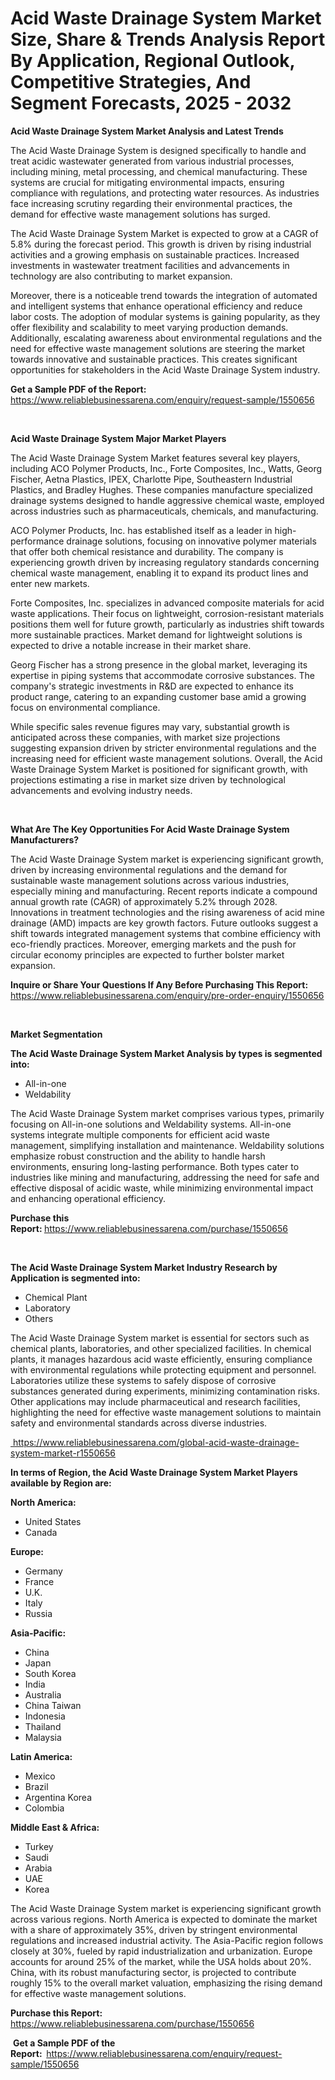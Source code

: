 <p><h1>Acid Waste Drainage System Market Size, Share & Trends Analysis Report By Application, Regional Outlook, Competitive Strategies, And Segment Forecasts, 2025 - 2032</h1></p><p><strong>Acid Waste Drainage System Market Analysis and Latest Trends</strong></p>
<p><p>The Acid Waste Drainage System is designed specifically to handle and treat acidic wastewater generated from various industrial processes, including mining, metal processing, and chemical manufacturing. These systems are crucial for mitigating environmental impacts, ensuring compliance with regulations, and protecting water resources. As industries face increasing scrutiny regarding their environmental practices, the demand for effective waste management solutions has surged.</p><p>The Acid Waste Drainage System Market is expected to grow at a CAGR of 5.8% during the forecast period. This growth is driven by rising industrial activities and a growing emphasis on sustainable practices. Increased investments in wastewater treatment facilities and advancements in technology are also contributing to market expansion. </p><p>Moreover, there is a noticeable trend towards the integration of automated and intelligent systems that enhance operational efficiency and reduce labor costs. The adoption of modular systems is gaining popularity, as they offer flexibility and scalability to meet varying production demands. Additionally, escalating awareness about environmental regulations and the need for effective waste management solutions are steering the market towards innovative and sustainable practices. This creates significant opportunities for stakeholders in the Acid Waste Drainage System industry.</p></p>
<p><strong>Get a Sample PDF of the Report:&nbsp;</strong> <a href="https://www.reliablebusinessarena.com/enquiry/request-sample/1550656?utm_campaign=3227&utm_medium=2&utm_source=Github&utm_content=ia&utm_term=16042025&utm_id=acid-waste-drainage-system">https://www.reliablebusinessarena.com/enquiry/request-sample/1550656</a></p>
<p>&nbsp;</p>
<p><strong>Acid Waste Drainage System Major Market Players</strong></p>
<p><p>The Acid Waste Drainage System Market features several key players, including ACO Polymer Products, Inc., Forte Composites, Inc., Watts, Georg Fischer, Aetna Plastics, IPEX, Charlotte Pipe, Southeastern Industrial Plastics, and Bradley Hughes. These companies manufacture specialized drainage systems designed to handle aggressive chemical waste, employed across industries such as pharmaceuticals, chemicals, and manufacturing.</p><p>ACO Polymer Products, Inc. has established itself as a leader in high-performance drainage solutions, focusing on innovative polymer materials that offer both chemical resistance and durability. The company is experiencing growth driven by increasing regulatory standards concerning chemical waste management, enabling it to expand its product lines and enter new markets.</p><p>Forte Composites, Inc. specializes in advanced composite materials for acid waste applications. Their focus on lightweight, corrosion-resistant materials positions them well for future growth, particularly as industries shift towards more sustainable practices. Market demand for lightweight solutions is expected to drive a notable increase in their market share.</p><p>Georg Fischer has a strong presence in the global market, leveraging its expertise in piping systems that accommodate corrosive substances. The company's strategic investments in R&D are expected to enhance its product range, catering to an expanding customer base amid a growing focus on environmental compliance.</p><p>While specific sales revenue figures may vary, substantial growth is anticipated across these companies, with market size projections suggesting expansion driven by stricter environmental regulations and the increasing need for efficient waste management solutions. Overall, the Acid Waste Drainage System Market is positioned for significant growth, with projections estimating a rise in market size driven by technological advancements and evolving industry needs.</p></p>
<p>&nbsp;</p>
<p><strong>What Are The Key Opportunities For Acid Waste Drainage System Manufacturers?</strong></p>
<p><p>The Acid Waste Drainage System market is experiencing significant growth, driven by increasing environmental regulations and the demand for sustainable waste management solutions across various industries, especially mining and manufacturing. Recent reports indicate a compound annual growth rate (CAGR) of approximately 5.2% through 2028. Innovations in treatment technologies and the rising awareness of acid mine drainage (AMD) impacts are key growth factors. Future outlooks suggest a shift towards integrated management systems that combine efficiency with eco-friendly practices. Moreover, emerging markets and the push for circular economy principles are expected to further bolster market expansion.</p></p>
<p><strong>Inquire or Share Your Questions If Any Before Purchasing This Report:</strong> <a href="https://www.reliablebusinessarena.com/enquiry/pre-order-enquiry/1550656?utm_campaign=3227&utm_medium=2&utm_source=Github&utm_content=ia&utm_term=16042025&utm_id=acid-waste-drainage-system">https://www.reliablebusinessarena.com/enquiry/pre-order-enquiry/1550656</a></p>
<p>&nbsp;</p>
<p><strong>Market Segmentation</strong></p>
<p><strong>The Acid Waste Drainage System Market Analysis by types is segmented into:</strong></p>
<p><ul><li>All-in-one</li><li>Weldability</li></ul></p>
<p><p>The Acid Waste Drainage System market comprises various types, primarily focusing on All-in-one solutions and Weldability systems. All-in-one systems integrate multiple components for efficient acid waste management, simplifying installation and maintenance. Weldability solutions emphasize robust construction and the ability to handle harsh environments, ensuring long-lasting performance. Both types cater to industries like mining and manufacturing, addressing the need for safe and effective disposal of acidic waste, while minimizing environmental impact and enhancing operational efficiency.</p></p>
<p><strong>Purchase this Report:&nbsp;</strong><a href="https://www.reliablebusinessarena.com/purchase/1550656?utm_campaign=3227&utm_medium=2&utm_source=Github&utm_content=ia&utm_term=16042025&utm_id=acid-waste-drainage-system">https://www.reliablebusinessarena.com/purchase/1550656</a></p>
<p>&nbsp;</p>
<p><strong>The Acid Waste Drainage System Market Industry Research by Application is segmented into:</strong></p>
<p><ul><li>Chemical Plant</li><li>Laboratory</li><li>Others</li></ul></p>
<p><p>The Acid Waste Drainage System market is essential for sectors such as chemical plants, laboratories, and other specialized facilities. In chemical plants, it manages hazardous acid waste efficiently, ensuring compliance with environmental regulations while protecting equipment and personnel. Laboratories utilize these systems to safely dispose of corrosive substances generated during experiments, minimizing contamination risks. Other applications may include pharmaceutical and research facilities, highlighting the need for effective waste management solutions to maintain safety and environmental standards across diverse industries.</p></p>
<p><a href="https://www.reliablebusinessarena.com/global-acid-waste-drainage-system-market-r1550656?utm_campaign=3227&utm_medium=2&utm_source=Github&utm_content=ia&utm_term=16042025&utm_id=acid-waste-drainage-system">&nbsp;https://www.reliablebusinessarena.com/global-acid-waste-drainage-system-market-r1550656</a></p>
<p><strong>In terms of Region, the Acid Waste Drainage System Market Players available by Region are:</strong></p>
<p>
    <p> <strong> North America: </strong>
        <ul>
            <li>United States</li>
            <li>Canada</li>
        </ul>
        </p> 
    <p> <strong> Europe: </strong>
        <ul>
            <li>Germany</li>
            <li>France</li>
            <li>U.K.</li>
            <li>Italy</li>
            <li>Russia</li>
        </ul>
        </p> 
    <p> <strong> Asia-Pacific: </strong>
        <ul>
            <li>China</li>
            <li>Japan</li>
            <li>South Korea</li>
            <li>India</li>
            <li>Australia</li>
            <li>China Taiwan</li>
            <li>Indonesia</li>
            <li>Thailand</li>
            <li>Malaysia</li>
        </ul>
        </p> 
    <p> <strong> Latin America: </strong>
        <ul>
            <li>Mexico</li>
            <li>Brazil</li>
            <li>Argentina Korea</li>
            <li>Colombia</li>
        </ul>
        </p> 
    <p> <strong> Middle East & Africa: </strong>
        <ul>
            <li>Turkey</li>
            <li>Saudi</li>
            <li>Arabia</li>
            <li>UAE</li>
            <li>Korea</li>
        </ul>
    </p>
    </p>
<p><p>The Acid Waste Drainage System market is experiencing significant growth across various regions. North America is expected to dominate the market with a share of approximately 35%, driven by stringent environmental regulations and increased industrial activity. The Asia-Pacific region follows closely at 30%, fueled by rapid industrialization and urbanization. Europe accounts for around 25% of the market, while the USA holds about 20%. China, with its robust manufacturing sector, is projected to contribute roughly 15% to the overall market valuation, emphasizing the rising demand for effective waste management solutions.</p></p>
<p><strong>Purchase this Report: </strong><a href="https://www.reliablebusinessarena.com/purchase/1550656?utm_campaign=3227&utm_medium=2&utm_source=Github&utm_content=ia&utm_term=16042025&utm_id=acid-waste-drainage-system">https://www.reliablebusinessarena.com/purchase/1550656</a></p>
<p>&nbsp;<strong>Get a Sample PDF of the Report:&nbsp;&nbsp;</strong><a href="https://www.reliablebusinessarena.com/enquiry/request-sample/1550656?utm_campaign=3227&utm_medium=2&utm_source=Github&utm_content=ia&utm_term=16042025&utm_id=acid-waste-drainage-system">https://www.reliablebusinessarena.com/enquiry/request-sample/1550656</a></p>
<p><strong></strong></p>
<p><p></p><p></p><p></p></p>